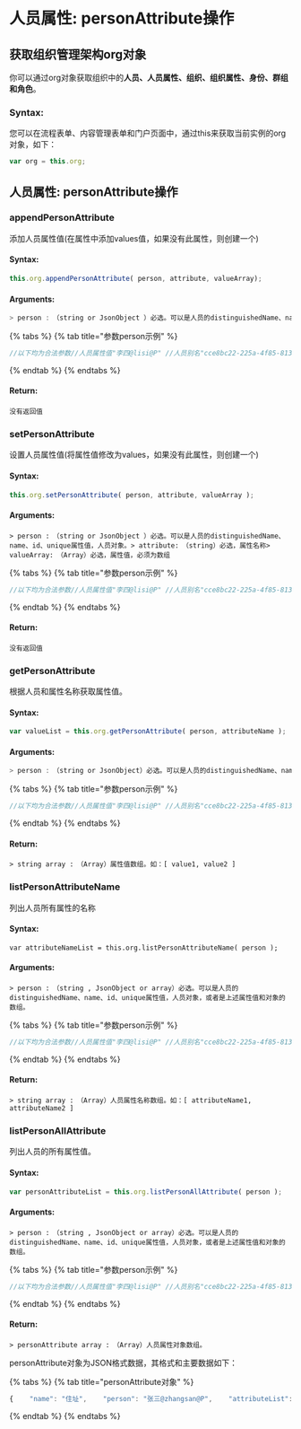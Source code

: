 # 人员属性: personAttribute操作

## 获取组织管理架构org对象

你可以通过org对象获取组织中的**人员、人员属性、组织、组织属性、身份、群组和角色**。

### Syntax:

您可以在流程表单、内容管理表单和门户页面中，通过this来获取当前实例的org对象，如下：

```javascript
var org = this.org;
```

## 人员属性: personAttribute操作

### appendPersonAttribute

添加人员属性值\(在属性中添加values值，如果没有此属性，则创建一个\)

#### Syntax:

```javascript
this.org.appendPersonAttribute( person, attribute, valueArray);
```

#### Arguments:

```javascript
> person :　（string or JsonObject ）必选。可以是人员的distinguishedName、name、id、unique属性值，人员对象。> attribute :　（string）必选，属性名称> valueArray :　（Array）必选，属性值，必须为数组
```

{% tabs %}
{% tab title="参数person示例" %}
```javascript
//以下均为合法参数//人员属性值"李四@lisi@P" //人员别名"cce8bc22-225a-4f85-8132-7374d546886e" //id"lisi" //人员唯一标识"李四" //人员名称//对象{ "distinguishedName": "李四@lisi@P" } //人员识别名{ "unique": "cce8bc22-225a-4f85-8132-7374d546886e" } //人员唯一标识{ "unique": "lisi" } //人员唯一标识{ "name": "李四" } //名称对象
```
{% endtab %}
{% endtabs %}

#### Return:

```text
没有返回值
```

### setPersonAttribute

设置人员属性值\(将属性值修改为values，如果没有此属性，则创建一个\)

#### Syntax:

```javascript
this.org.setPersonAttribute( person, attribute, valueArray );
```

#### Arguments:

```text
> person :　（string or JsonObject ）必选。可以是人员的distinguishedName、name、id、unique属性值，人员对象。> attribute:　（string）必选，属性名称> valueArray:　（Array）必选，属性值，必须为数组
```

{% tabs %}
{% tab title="参数person示例" %}
```javascript
//以下均为合法参数//人员属性值"李四@lisi@P" //人员别名"cce8bc22-225a-4f85-8132-7374d546886e" //id"lisi" //人员唯一标识"李四" //人员名称//对象{ "distinguishedName": "李四@lisi@P" } //人员识别名{ "unique": "cce8bc22-225a-4f85-8132-7374d546886e" } //人员唯一标识{ "unique": "lisi" } //人员唯一标识{ "name": "李四" } //名称对象
```
{% endtab %}
{% endtabs %}

#### Return:

```text
没有返回值
```

### getPersonAttribute

根据人员和属性名称获取属性值。

#### Syntax:

```javascript
var valueList = this.org.getPersonAttribute( person, attributeName );
```

#### Arguments:

```javascript
> person :　（string or JsonObject）必选。可以是人员的distinguishedName、name、id、unique属性值，组织对象。> attributeName :　（string）必选，属性名称
```

{% tabs %}
{% tab title="参数person示例" %}
```javascript
//以下均为合法参数//人员属性值"李四@lisi@P" //人员别名"cce8bc22-225a-4f85-8132-7374d546886e" //id"lisi" //人员唯一标识"李四" //人员名称//对象{ "distinguishedName": "李四@lisi@P" } //人员识别名{ "unique": "cce8bc22-225a-4f85-8132-7374d546886e" } //人员唯一标识{ "unique": "lisi" } //人员唯一标识{ "name": "李四" } //名称对象
```
{% endtab %}
{% endtabs %}

#### Return:

```text
> string array :　（Array）属性值数组。如：[ value1, value2 ]
```

### listPersonAttributeName

列出人员所有属性的名称

#### Syntax:

```text
var attributeNameList = this.org.listPersonAttributeName( person );
```

#### Arguments:

```text
> person :　（string , JsonObject or array）必选。可以是人员的distinguishedName、name、id、unique属性值，人员对象，或者是上述属性值和对象的数组。
```

{% tabs %}
{% tab title="参数person示例" %}
```javascript
//以下均为合法参数//人员属性值"李四@lisi@P" //人员别名"cce8bc22-225a-4f85-8132-7374d546886e" //id"lisi" //人员唯一标识"李四" //人员名称//对象{ "distinguishedName": "李四@lisi@P" } //人员识别名{ "unique": "cce8bc22-225a-4f85-8132-7374d546886e" } //人员唯一标识{ "unique": "lisi" } //人员唯一标识{ "name": "李四" } //名称对象//上述属性组和对象数组[ "张三", "李四" ] //名称数组[ { "name": "李四" }, { "name": "张三" } ] //名称数组...其他属性值或对象数组
```
{% endtab %}
{% endtabs %}

#### Return:

```text
> string array :　（Array）人员属性名称数组。如：[ attributeName1, attributeName2 ]
```

### listPersonAllAttribute

列出人员的所有属性值。

#### Syntax:

```javascript
var personAttributeList = this.org.listPersonAllAttribute( person );
```

#### Arguments:

```text
> person :　（string , JsonObject or array）必选。可以是人员的distinguishedName、name、id、unique属性值，人员对象，或者是上述属性值和对象的数组。
```

{% tabs %}
{% tab title="参数person示例" %}
```javascript
//以下均为合法参数//人员属性值"李四@lisi@P" //人员别名"cce8bc22-225a-4f85-8132-7374d546886e" //id"lisi" //人员唯一标识"李四" //人员名称//对象{ "distinguishedName": "李四@lisi@P" } //人员识别名{ "unique": "cce8bc22-225a-4f85-8132-7374d546886e" } //人员唯一标识{ "unique": "lisi" } //人员唯一标识{ "name": "李四" } //名称对象//上述属性组和对象数组[ "张三", "李四" ] //名称数组[ { "name": "李四" }, { "name": "张三" } ] //名称数组...其他属性值或对象数组
```
{% endtab %}
{% endtabs %}

#### Return:

```text
> personAttribute array :　（Array）人员属性对象数组。
```

personAttribute对象为JSON格式数据，其格式和主要数据如下：

{% tabs %}
{% tab title="personAttribute对象" %}
```javascript
{    "name": "住址",    "person": "张三@zhangsan@P",    "attributeList": [        "杭州市","绍兴市"    ]}
```
{% endtab %}
{% endtabs %}







